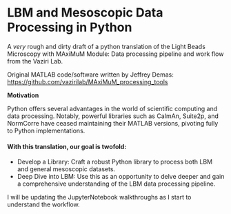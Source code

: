 # LBM and Mesoscopic Data Processing in Python

A *very* rough and dirty draft of a python translation of the Light Beads Microscopy with MAxiMuM Module: Data processing pipeline and work flow from the Vaziri Lab.

Original MATLAB code/software written by Jeffrey Demas: https://github.com/vazirilab/MAxiMuM_processing_tools 

**Motivation**

Python offers several advantages in the world of scientific computing and data processing.
Notably, powerful libraries such as CaImAn, Suite2p, and NormCorre have ceased maintaining their MATLAB versions, pivoting fully to Python implementations.

#### With this translation, our goal is twofold:

- Develop a Library: Craft a robust Python library to process both LBM and general mesoscopic datasets.
- Deep Dive into LBM: Use this as an opportunity to delve deeper and gain a comprehensive understanding of the LBM data processing pipeline.

I will be updating the JupyterNotebook walkthroughs as I start to understand the workflow. 
